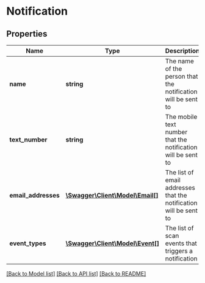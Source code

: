 # Notification

## Properties
Name | Type | Description | Notes
------------ | ------------- | ------------- | -------------
**name** | **string** | The name of the person that the notification will be sent to | [optional] 
**text_number** | **string** | The mobile text number that the notification will be sent to | [optional] 
**email_addresses** | [**\Swagger\Client\Model\Email[]**](Email.md) | The list of email addresses that the notification will be sent to | [optional] 
**event_types** | [**\Swagger\Client\Model\Event[]**](Event.md) | The list of scan events that triggers a notification | [optional] 

[[Back to Model list]](../../README.md#documentation-for-models) [[Back to API list]](../../README.md#documentation-for-api-endpoints) [[Back to README]](../../README.md)

